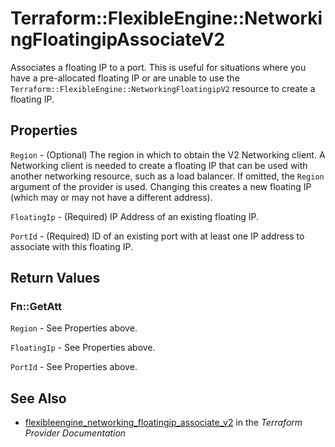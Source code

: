 # Terraform::FlexibleEngine::NetworkingFloatingipAssociateV2

Associates a floating IP to a port. This is useful for situations
where you have a pre-allocated floating IP or are unable to use the
`Terraform::FlexibleEngine::NetworkingFloatingipV2` resource to create a floating IP.

## Properties

`Region` - (Optional) The region in which to obtain the V2 Networking client.
A Networking client is needed to create a floating IP that can be used with
another networking resource, such as a load balancer. If omitted, the
`Region` argument of the provider is used. Changing this creates a new
floating IP (which may or may not have a different address).

`FloatingIp` - (Required) IP Address of an existing floating IP.

`PortId` - (Required) ID of an existing port with at least one IP address to
associate with this floating IP.


## Return Values

### Fn::GetAtt

`Region` - See Properties above.

`FloatingIp` - See Properties above.

`PortId` - See Properties above.

## See Also

* [flexibleengine_networking_floatingip_associate_v2](https://www.terraform.io/docs/providers/flexibleengine/r/networking_floatingip_associate_v2.html) in the _Terraform Provider Documentation_